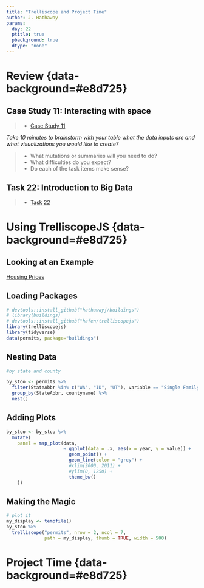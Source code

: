 ```yaml
---
title: "Trelliscope and Project Time"
author: J. Hathaway
params:
  day: 22
  ptitle: true
  pbackground: true
  dtype: "none"
---
```









# Review {data-background=#e8d725}



## Case Study 11: Interacting with space
> - [Case Study 11](https://byuistats.github.io/M335/weekly_projects/cs11_details.html)

*Take 10 minutes to brainstorm with your table what the data inputs are and what visualizations you would like to create?*

> - What mutations or summaries will you need to do?
> - What difficulties do you expect?
> - Do each of the task items make sense?




## Task 22: Introduction to Big Data
> - [Task 22](https://byuistats.github.io/M335/class_tasks/task22_details.html)








# Using TrelliscopeJS {data-background=#e8d725}

## Looking at an Example

[Housing Prices](http://hafen.github.io/trelliscopejs-demo/housing/)

## Loading Packages


```r
# devtools::install_github("hathawayj/buildings")
# library(buildings)
# devtools::install_github("hafen/trelliscopejs")
library(trelliscopejs)
library(tidyverse)
data(permits, package="buildings")
```
## Nesting Data


```r
#by state and county

by_stco <- permits %>%
  filter(StateAbbr %in% c("WA", "ID", "UT"), variable == "Single Family") %>%
  group_by(StateAbbr, countyname) %>%
  nest()
```

## Adding Plots


```r
by_stco <- by_stco %>% 
  mutate(
    panel = map_plot(data,
                     ~ ggplot(data = .x, aes(x = year, y = value)) +
                       geom_point() +
                       geom_line(color = "grey") +
                       #xlim(2000, 2011) + 
                       #ylim(0, 1250) +
                       theme_bw()
    ))
```

## Making the Magic


```r
# plot it
my_display <- tempfile()
by_stco %>%
  trelliscope("permits", nrow = 2, ncol = 7, 
              path = my_display, thumb = TRUE, width = 500)
```


# Project Time {data-background=#e8d725}
